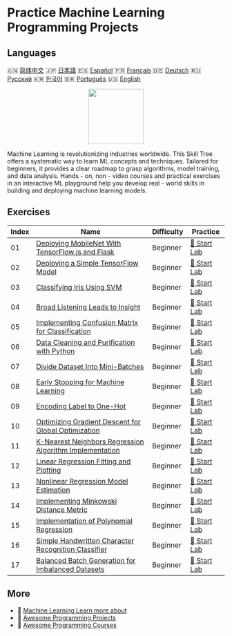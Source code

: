 # Practice Machine Learning Programming Projects

## Languages

🇨🇳 [简体中文](README_zh.md) 🇯🇵 [日本語](README_ja.md) 🇪🇸 [Español](README_es.md) 🇫🇷 [Français](README_fr.md) 🇩🇪 [Deutsch](README_de.md) 🇷🇺 [Русский](README_ru.md) 🇰🇷 [한국어](README_ko.md) 🇧🇷 [Português](README_pt.md) 🇺🇸 [English](README.md) 

<div align="center">
<img width="128px" src="https://file.labex.io/path/1kXLbMH5geSl.png">
</div>

Machine Learning is revolutionizing industries worldwide. This Skill Tree offers a systematic way to learn ML concepts and techniques. Tailored for beginners, it provides a clear roadmap to grasp algorithms, model training, and data analysis. Hands - on, non - video courses and practical exercises in an interactive ML playground help you develop real - world skills in building and deploying machine learning models.

## Exercises

|   Index | Name                                                                                                                                                | Difficulty   | Practice                                                                                                 |
|---------|-----------------------------------------------------------------------------------------------------------------------------------------------------|--------------|----------------------------------------------------------------------------------------------------------|
|      01 | [Deploying MobileNet With TensorFlow.js and Flask](https://labex.io/courses/project-deploying-mobilenet-with-tensorflowjs-and-flask)                | Beginner     | [🚀 Start Lab](https://labex.io/courses/project-deploying-mobilenet-with-tensorflowjs-and-flask)         |
|      02 | [Deploying a Simple TensorFlow Model](https://labex.io/courses/project-deploying-a-simple-tensorflow-model)                                         | Beginner     | [🚀 Start Lab](https://labex.io/courses/project-deploying-a-simple-tensorflow-model)                     |
|      03 | [Classifying Iris Using SVM](https://labex.io/courses/project-classifying-iris-using-svm)                                                           | Beginner     | [🚀 Start Lab](https://labex.io/courses/project-classifying-iris-using-svm)                              |
|      04 | [Broad Listening Leads to Insight](https://labex.io/courses/project-broad-listening-leads-to-insight)                                               | Beginner     | [🚀 Start Lab](https://labex.io/courses/project-broad-listening-leads-to-insight)                        |
|      05 | [Implementing Confusion Matrix for Classification](https://labex.io/courses/project-create-confusion-matrix)                                        | Beginner     | [🚀 Start Lab](https://labex.io/courses/project-create-confusion-matrix)                                 |
|      06 | [Data Cleaning and Purification with Python](https://labex.io/courses/project-csv-data-purification)                                                | Beginner     | [🚀 Start Lab](https://labex.io/courses/project-csv-data-purification)                                   |
|      07 | [Divide Dataset Into Mini-Batches](https://labex.io/courses/project-divide-dataset-into-mini-batches)                                               | Beginner     | [🚀 Start Lab](https://labex.io/courses/project-divide-dataset-into-mini-batches)                        |
|      08 | [Early Stopping for Machine Learning](https://labex.io/courses/project-early-stopping)                                                              | Beginner     | [🚀 Start Lab](https://labex.io/courses/project-early-stopping)                                          |
|      09 | [Encoding Label to One-Hot](https://labex.io/courses/project-encoding-label-to-one-hot)                                                             | Beginner     | [🚀 Start Lab](https://labex.io/courses/project-encoding-label-to-one-hot)                               |
|      10 | [Optimizing Gradient Descent for Global Optimization](https://labex.io/courses/project-haste-makes-waste)                                           | Beginner     | [🚀 Start Lab](https://labex.io/courses/project-haste-makes-waste)                                       |
|      11 | [K-Nearest Neighbors Regression Algorithm Implementation](https://labex.io/courses/project-k-nearest-neighbors-regression-algorithm-implementation) | Beginner     | [🚀 Start Lab](https://labex.io/courses/project-k-nearest-neighbors-regression-algorithm-implementation) |
|      12 | [Linear Regression Fitting and Plotting](https://labex.io/courses/project-linear-regression-fitting-and-plotting)                                   | Beginner     | [🚀 Start Lab](https://labex.io/courses/project-linear-regression-fitting-and-plotting)                  |
|      13 | [Nonlinear Regression Model Estimation](https://labex.io/courses/project-linear-validation-method)                                                  | Beginner     | [🚀 Start Lab](https://labex.io/courses/project-linear-validation-method)                                |
|      14 | [Implementing Minkowski Distance Metric](https://labex.io/courses/project-implementing-minkowski-distance-metric)                                   | Beginner     | [🚀 Start Lab](https://labex.io/courses/project-implementing-minkowski-distance-metric)                  |
|      15 | [Implementation of Polynomial Regression](https://labex.io/courses/project-polynomial-regression-implementation-and-application)                    | Beginner     | [🚀 Start Lab](https://labex.io/courses/project-polynomial-regression-implementation-and-application)    |
|      16 | [Simple Handwritten Character Recognition Classifier](https://labex.io/courses/project-simple-handwritten-character-recognition-classifier)         | Beginner     | [🚀 Start Lab](https://labex.io/courses/project-simple-handwritten-character-recognition-classifier)     |
|      17 | [Balanced Batch Generation for Imbalanced Datasets](https://labex.io/courses/project-balanced-batch-generation-for-imbalanced-datasets)             | Beginner     | [🚀 Start Lab](https://labex.io/courses/project-balanced-batch-generation-for-imbalanced-datasets)       |

## More

- 🔗 [Machine Learning Learn more about](https://labex.io/skilltrees/ml)
- 🔗 [Awesome Programming Projects](https://github.com/labex-labs/awesome-programming-projects)
- 🔗 [Awesome Programming Courses](https://github.com/labex-labs/awesome-programming-courses)

